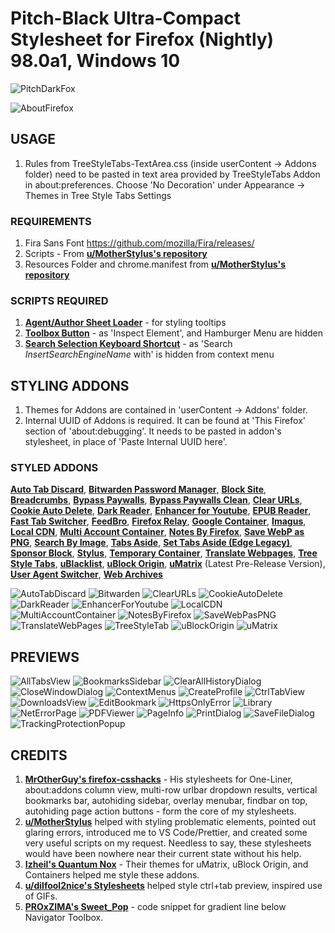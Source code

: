 # Pitch-Black Ultra-Compact Stylesheet for Firefox (Nightly) 98.0a1, Windows 10

![PitchDarkFox](https://github.com/im-hm/PitchDark-Fox/blob/main/Previews/PitchDarkFox.png)

![AboutFirefox](https://github.com/im-hm/PitchDark-Fox/blob/main/Previews/AboutFirefox.png)

## USAGE

1. Rules from TreeStyleTabs-TextArea.css (inside userContent -> Addons folder) need to be pasted in text area provided by TreeStyleTabs Addon in about:preferences. Choose 'No Decoration' under Appearance -> Themes in Tree Style Tabs Settings

### REQUIREMENTS

1. Fira Sans Font https://github.com/mozilla/Fira/releases/
2. Scripts - From [**u/MotherStylus's repository**](https://github.com/aminomancer/uc.css.js)
3. Resources Folder and chrome.manifest from [**u/MotherStylus's repository**](https://github.com/aminomancer/uc.css.js)

### SCRIPTS REQUIRED

1. [**Agent/Author Sheet Loader**](https://github.com/aminomancer/uc.css.js/blob/master/script/userChrome_as_css_module.uc.js) - for styling tooltips
2. [**Toolbox Button**](https://github.com/aminomancer/uc.css.js/blob/master/script/atoolboxButton.uc.js) - as 'Inspect Element', and Hamburger Menu are hidden
3. [**Search Selection Keyboard Shortcut**](https://github.com/aminomancer/uc.css.js/blob/master/script/searchSelectionShortcut.uc.js) - as 'Search _InsertSearchEngineName_ with' is hidden from context menu

## STYLING ADDONS

1. Themes for Addons are contained in 'userContent -> Addons' folder.
2. Internal UUID of Addons is required. It can be found at 'This Firefox' section of 'about:debugging'. It needs to be pasted in addon's stylesheet, in place of 'Paste Internal UUID here'.

### STYLED ADDONS

[**Auto Tab Discard**](https://addons.mozilla.org/en-US/firefox/addon/auto-tab-discard/), [**Bitwarden Password Manager**](https://addons.mozilla.org/en-US/firefox/addon/bitwarden-password-manager/), [**Block Site**](https://addons.mozilla.org/en-US/firefox/addon/block-website/), [**Breadcrumbs**](https://addons.mozilla.org/en-US/firefox/addon/breadcrumbus/), [**Bypass Paywalls**](https://addons.mozilla.org/en-US/firefox/addon/bypass-paywalls-firefox/), [**Bypass Paywalls Clean**](https://addons.mozilla.org/en-US/firefox/addon/bypass-paywalls-clean/), [**Clear URLs**](https://addons.mozilla.org/en-US/firefox/addon/clearurls/), [**Cookie Auto Delete**](https://addons.mozilla.org/en-US/firefox/addon/cookie-autodelete/), [**Dark Reader**](https://addons.mozilla.org/en-US/firefox/addon/darkreader/), [**Enhancer for Youtube**](https://addons.mozilla.org/en-US/firefox/addon/enhancer-for-youtube/), [**EPUB Reader**](https://addons.mozilla.org/en-US/firefox/addon/epubreader/), [**Fast Tab Switcher**](https://addons.mozilla.org/en-US/firefox/addon/fast-tab-switcher/), [**FeedBro**](https://addons.mozilla.org/en-US/firefox/addon/feedbroreader/), [**Firefox Relay**](https://addons.mozilla.org/en-US/firefox/addon/private-relay/), [**Google Container**](https://addons.mozilla.org/en-US/firefox/addon/google-container/), [**Imagus**](https://addons.mozilla.org/en-US/firefox/addon/imagus/), [**Local CDN**](https://addons.mozilla.org/en-US/firefox/addon/localcdn-fork-of-decentraleyes/), [**Multi Account Container**](https://addons.mozilla.org/en-US/firefox/addon/multi-account-containers/), [**Notes By Firefox**](https://addons.mozilla.org/en-US/firefox/addon/notes-by-firefox/), [**Save WebP as PNG**](https://addons.mozilla.org/en-US/firefox/addon/save-webp-as-png-or-jpeg/), [**Search By Image**](https://addons.mozilla.org/en-US/firefox/addon/search_by_image/), [**Tabs Aside**](https://addons.mozilla.org/en-GB/firefox/addon/tabs-aside/), [**Set Tabs Aside (Edge Legacy)**](https://addons.mozilla.org/en-US/firefox/addon/ms-edge-tabs-aside/), [**Sponsor Block**](https://addons.mozilla.org/en-US/firefox/addon/sponsorblock/), [**Stylus**](https://addons.mozilla.org/en-US/firefox/addon/styl-us/), [**Temporary Container**](https://addons.mozilla.org/en-US/firefox/addon/temporary-containers/), [**Translate Webpages**](https://addons.mozilla.org/en-US/firefox/addon/traduzir-paginas-web/), [**Tree Style Tabs**](https://addons.mozilla.org/en-US/firefox/addon/tree-style-tab/), [**uBlacklist**](https://addons.mozilla.org/en-US/firefox/addon/ublacklist/), [**uBlock Origin**](https://addons.mozilla.org/en-US/firefox/addon/ublock-origin/), [**uMatrix**](https://github.com/gorhill/uMatrix/releases) (Latest Pre-Release Version), [**User Agent Switcher**](https://addons.mozilla.org/en-US/firefox/addon/uaswitcher/), [**Web Archives**](https://addons.mozilla.org/en-US/firefox/addon/view-page-archive/)

![AutoTabDiscard](https://github.com/im-hm/PitchDark-Fox/blob/main/Previews/addon_AutoTabDiscard.png)
![Bitwarden](https://github.com/im-hm/PitchDark-Fox/blob/main/Previews/addon_Bitwarden.png)
![ClearURLs](https://github.com/im-hm/PitchDark-Fox/blob/main/Previews/addon_ClearURLs.png)
![CookieAutoDelete](https://github.com/im-hm/PitchDark-Fox/blob/main/Previews/addon_CookieAutoDelete.png)
![DarkReader](https://github.com/im-hm/PitchDark-Fox/blob/main/Previews/addon_DarkReader.png)
![EnhancerForYoutube](https://github.com/im-hm/PitchDark-Fox/blob/main/Previews/addon_EnhancerForYoutube.png)
![LocalCDN](https://github.com/im-hm/PitchDark-Fox/blob/main/Previews/addon_LocalCDN.png)
![MultiAccountContainer](https://github.com/im-hm/PitchDark-Fox/blob/main/Previews/addon_MultiAccountContainer.png)
![NotesByFirefox](https://github.com/im-hm/PitchDark-Fox/blob/main/Previews/addon_NotesByMozilla.png)
![SaveWebPasPNG](https://github.com/im-hm/PitchDark-Fox/blob/main/Previews/addon_SaveWebPasPNG.png)
![TranslateWebPages](https://github.com/im-hm/PitchDark-Fox/blob/main/Previews/addon_TranslateWebPages.png)
![TreeStyleTab](https://github.com/im-hm/PitchDark-Fox/blob/main/Previews/addon_TreeStyleTab.png)
![uBlockOrigin](https://github.com/im-hm/PitchDark-Fox/blob/main/Previews/addon_uBlockOrigin.png)
![uMatrix](https://github.com/im-hm/PitchDark-Fox/blob/main/Previews/addon_uMatrix.png)

## PREVIEWS

![AllTabsView](https://github.com/im-hm/PitchDark-Fox/blob/main/Previews/AllTabsView.png)
![BookmarksSidebar](https://github.com/im-hm/PitchDark-Fox/blob/main/Previews/BookmarksSidebar.png)
![ClearAllHistoryDialog](https://github.com/im-hm/PitchDark-Fox/blob/main/Previews/ClearAllHistoryDialog.png)
![CloseWindowDialog](https://github.com/im-hm/PitchDark-Fox/blob/main/Previews/CloseWindowDialog.png)
![ContextMenus](https://github.com/im-hm/PitchDark-Fox/blob/main/Previews/ContextMenus.png)
![CreateProfile](https://github.com/im-hm/PitchDark-Fox/blob/main/Previews/CreateProfile.png)
![CtrlTabView](https://github.com/im-hm/PitchDark-Fox/blob/main/Previews/Ctrl%2BTabView.png)
![DownloadsView](https://github.com/im-hm/PitchDark-Fox/blob/main/Previews/DownloadsView.png)
![EditBookmark](https://github.com/im-hm/PitchDark-Fox/blob/main/Previews/EditBookmark.png)
![HttpsOnlyError](https://github.com/im-hm/PitchDark-Fox/blob/main/Previews/HttpsOnlyError.png)
![Library](https://github.com/im-hm/PitchDark-Fox/blob/main/Previews/Library.png)
![NetErrorPage](https://github.com/im-hm/PitchDark-Fox/blob/main/Previews/NetErrorPage.png)
![PDFViewer](https://github.com/im-hm/PitchDark-Fox/blob/main/Previews/PDFViewer.png)
![PageInfo](https://github.com/im-hm/PitchDark-Fox/blob/main/Previews/PageInfo.png)
![PrintDialog](https://github.com/im-hm/PitchDark-Fox/blob/main/Previews/PrintDialog.png)
![SaveFileDialog](https://github.com/im-hm/PitchDark-Fox/blob/main/Previews/SaveFileDialog.png)
![TrackingProtectionPopup](https://github.com/im-hm/PitchDark-Fox/blob/main/Previews/TrackingProtectionPopup.png)

## CREDITS

1. [**MrOtherGuy's firefox-csshacks**](https://github.com/MrOtherGuy/firefox-csshacks) - His stylesheets for One-Liner, about:addons column view, multi-row urlbar dropdown results, vertical bookmarks bar, autohiding sidebar, overlay menubar, findbar on top, autohiding page action buttons - form the core of my stylesheets.
2. [**u/MotherStylus**](https://github.com/aminomancer/uc.css.js) helped with styling problematic elements, pointed out glaring errors, introduced me to VS Code/Prettier, and created some very useful scripts on my request. Needless to say, these stylesheets would have been nowhere near their current state without his help.
3. [**Izheil's Quantum Nox**](https://github.com/Izheil/Quantum-Nox-Firefox-Dark-Full-Theme/) - Their themes for uMatrix, uBlock Origin, and Containers helped me style these addons.
4. [**u/dilfool2nice's Stylesheets**](https://github.com/GrosBourrin/FIREFOX-BLUE-MOON/) helped style ctrl+tab preview, inspired use of GIFs.
5. [**PROxZIMA's Sweet_Pop**](https://github.com/PROxZIMA/Firefox-Theme/) - code snippet for gradient line below Navigator Toolbox.
